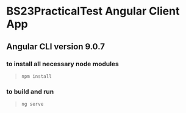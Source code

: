 # BS23PracticalTest Angular Client App

## Angular CLI version 9.0.7

### to install all necessary node modules 
>`npm install` 

### to build and run 
>`ng serve` 
